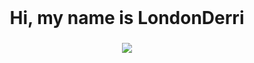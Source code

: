 <br clear="both">

<div align="center">
    <img alt="" class="hCL kVc L4E MIw N7A XiG" fetchpriority="high" loading="auto" elementtiming="closeup-image-main-MainPinImage" src="https://i.pinimg.com/originals/bd/56/5d/bd565dcc0a556add0b0a0ed6b26d686e.gif" style="object-fit: contain;" srcset="https://i.pinimg.com/736x/bd/56/5d/bd565dcc0a556add0b0a0ed6b26d686e.jpg 736w, https://i.pinimg.com/1200x/bd/56/5d/bd565dcc0a556add0b0a0ed6b26d686e.jpg 1200w" />
</div>

###

<h1 align="center">Hi, my name is LondonDerri</h1>

###

<div align="center">
    <a href="https://discord.com/users/1280853816975032402">
        <img src="https://img.shields.io/badge/Discord-7289DA?style=for-the-badge&logo=discord&logoColor=FFFFFF" />
    </a>
</div>
